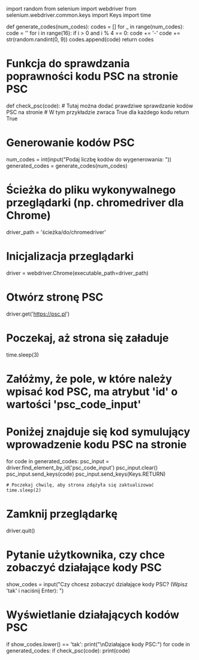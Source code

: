 import random
from selenium import webdriver
from selenium.webdriver.common.keys import Keys
import time

def generate_codes(num_codes):
    codes = []
    for _ in range(num_codes):
        code = ''
        for i in range(16):
            if i > 0 and i % 4 == 0:
                code += '-'
            code += str(random.randint(0, 9))
        codes.append(code)
    return codes

# Funkcja do sprawdzania poprawności kodu PSC na stronie PSC
def check_psc(code):
    # Tutaj można dodać prawdziwe sprawdzanie kodów PSC na stronie
    # W tym przykładzie zwraca True dla każdego kodu
    return True

# Generowanie kodów PSC
num_codes = int(input("Podaj liczbę kodów do wygenerowania: "))
generated_codes = generate_codes(num_codes)

# Ścieżka do pliku wykonywalnego przeglądarki (np. chromedriver dla Chrome)
driver_path = 'ścieżka/do/chromedriver'

# Inicjalizacja przeglądarki
driver = webdriver.Chrome(executable_path=driver_path)

# Otwórz stronę PSC
driver.get('https://psc.pl')

# Poczekaj, aż strona się załaduje
time.sleep(3)

# Załóżmy, że pole, w które należy wpisać kod PSC, ma atrybut 'id' o wartości 'psc_code_input'
# Poniżej znajduje się kod symulujący wprowadzenie kodu PSC na stronie
for code in generated_codes:
    psc_input = driver.find_element_by_id('psc_code_input')
    psc_input.clear()
    psc_input.send_keys(code)
    psc_input.send_keys(Keys.RETURN)

    # Poczekaj chwilę, aby strona zdążyła się zaktualizować
    time.sleep(2)

# Zamknij przeglądarkę
driver.quit()

# Pytanie użytkownika, czy chce zobaczyć działające kody PSC
show_codes = input("Czy chcesz zobaczyć działające kody PSC? (Wpisz 'tak' i naciśnij Enter): ")

# Wyświetlanie działających kodów PSC
if show_codes.lower() == 'tak':
    print("\nDziałające kody PSC:")
    for code in generated_codes:
        if check_psc(code):
            print(code)
